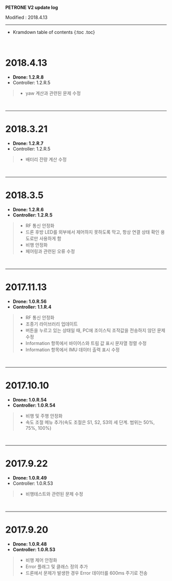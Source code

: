 **PETRONE V2 update log**

Modified : 2018.4.13

---

* Kramdown table of contents
{:toc .toc}


<br>


# 2018.4.13

- **Drone: 1.2.R.8**
- Controller: 1.2.R.5

> - yaw 계산과 관련된 문제 수정

<br>

---



# 2018.3.21

- **Drone: 1.2.R.7**
- Controller: 1.2.R.5

> - 배터리 잔량 계산 수정

<br>

---



# 2018.3.5

- **Drone: 1.2.R.6**
- **Controller: 1.2.R.5**

> - RF 통신 안정화
> - 드론 후방 LED를 외부에서 제어하지 못하도록 막고, 항상 연결 상태 확인 용도로만 사용하게 함
> - 비행 안정화
> - 페어링과 관련된 오류 수정

<br>

---


# 2017.11.13

- **Drone: 1.0.R.56**
- **Controller: 1.1.R.4**

> - RF 통신 안정화
> - 조종기 라이브러리 업데이트
> - 버튼을 누르고 있는 상태일 때, PC에 조이스틱 조작값을 전송하지 않던 문제 수정
> - Information 항목에서 바이어스와 트림 값 표시 문자열 정렬 수정
> - Information 항목에서 IMU 데이터 출력 표시 수정

<br>

---


# 2017.10.10

- **Drone: 1.0.R.54**
- **Controller: 1.0.R.54**

> - 비행 및 주행 안정화
> - 속도 조절 메뉴 추가(속도 조절은 S1, S2, S3의 세 단계. 범위는 50%, 75%, 100%)

<br>

---


# 2017.9.22

- **Drone: 1.0.R.49**
- Controller: 1.0.R.53

> - 비행테스트와 관련된 문제 수정

<br>

---


# 2017.9.20

- **Drone: 1.0.R.48**
- **Controller: 1.0.R.53**

> - 비행 제어 안정화
> - Error 플래그 및 클래스 정의 추가
> - 드론에서 문제가 발생한 경우 Error 데이터를 600ms 주기로 전송

<br>
